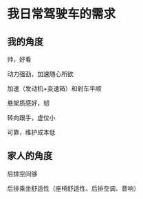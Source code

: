 # 我日常驾驶车的需求

## 我的角度
帅，好看

动力强劲，加速随心所欲

加速（发动机+变速箱）和刹车平顺

悬架质感好，韧

转向跟手，虚位小

可靠，维护成本低

## 家人的角度

后排空间够

后排乘坐舒适性（座椅舒适性、后排空调、音响）